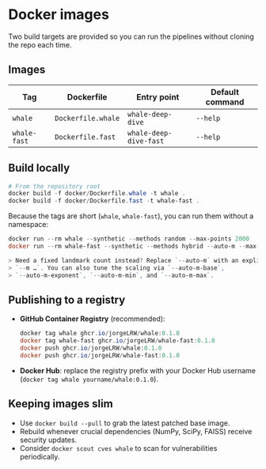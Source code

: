 # Docker images

Two build targets are provided so you can run the pipelines without cloning the repo each time.

## Images

| Tag | Dockerfile | Entry point | Default command |
| --- | --- | --- | --- |
| `whale` | `Dockerfile.whale` | `whale-deep-dive` | `--help` |
| `whale-fast` | `Dockerfile.fast` | `whale-deep-dive-fast` | `--help` |

## Build locally

```powershell
# From the repository root
docker build -f docker/Dockerfile.whale -t whale .
docker build -f docker/Dockerfile.fast -t whale-fast .
```

Because the tags are short (`whale`, `whale-fast`), you can run them without a namespace:

```powershell
docker run --rm whale --synthetic --methods random --max-points 2000
docker run --rm whale-fast --synthetic --methods hybrid --auto-m --max-points 60000

> Need a fixed landmark count instead? Replace `--auto-m` with an explicit
> `--m …`. You can also tune the scaling via `--auto-m-base`,
> `--auto-m-exponent`, `--auto-m-min`, and `--auto-m-max`.
```

## Publishing to a registry

- **GitHub Container Registry** (recommended):
  ```powershell
  docker tag whale ghcr.io/jorgeLRW/whale:0.1.0
  docker tag whale-fast ghcr.io/jorgeLRW/whale-fast:0.1.0
  docker push ghcr.io/jorgeLRW/whale:0.1.0
  docker push ghcr.io/jorgeLRW/whale-fast:0.1.0
  ```
- **Docker Hub**: replace the registry prefix with your Docker Hub username (`docker tag whale yourname/whale:0.1.0`).

## Keeping images slim

- Use `docker build --pull` to grab the latest patched base image.
- Rebuild whenever crucial dependencies (NumPy, SciPy, FAISS) receive security updates.
- Consider `docker scout cves whale` to scan for vulnerabilities periodically.
